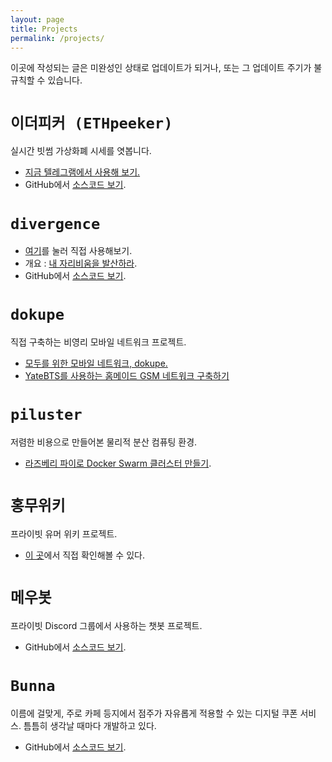```yaml
---
layout: page
title: Projects
permalink: /projects/
---
```

이곳에 작성되는 글은 미완성인 상태로 업데이트가 되거나, 또는 그 업데이트 주기가 불규칙할 수 있습니다.

`이더피커 (ETHpeeker)`
========================
실시간 빗썸 가상화폐 시세를 엿봅니다.
- [지금 텔레그램에서 사용해 보기.](https://telegram.me/ethpeeker_bot)
- GitHub에서 [소스코드 보기](https://github.com/kycfeel/ETHpeeker).

`divergence`
========================
- [여기](https://kycfeel.github.io/divergence)를 눌러 직접 사용해보기.
- 개요 : [내 자리비움을 발산하라](https://kycfeel.github.io/2017/05/24/내-자리비움을-발산하라).
- GitHub에서 [소스코드 보기](https://github.com/kycfeel/divergence).

`dokupe`
========================
직접 구축하는 비영리 모바일 네트워크 프로젝트.
- [모두를 위한 모바일 네트워크, dokupe.](https://kycfeel.github.io/2017/11/08/모두를-위한-모바일-네트워크-dokupe)
- [YateBTS를 사용하는 홈메이드 GSM 네트워크 구축하기](https://kycfeel.github.io/2017/12/02/YateBTS를-사용하는-홈메이드-GSM-네트워크-구축하기)

`piluster`
========================
저렴한 비용으로 만들어본 물리적 분산 컴퓨팅 환경.
- [라즈베리 파이로 Docker Swarm 클러스터 만들기](_posts/2017-08-24-라즈베리-파이로-Docker-Swarm-클러스터-만들기.md).

`홍무위키`
========================
프라이빗 유머 위키 프로젝트.
- [이 곳](https://hongmu.wiki)에서 직접 확인해볼 수 있다.

`메우봇`
========================
프라이빗 Discord 그룹에서 사용하는 챗봇 프로젝트.
- GitHub에서 [소스코드 보기](https://github.com/kycfeel/meumeu-bot).

`Bunna`
========================
이름에 걸맞게, 주로 카페 등지에서 점주가 자유롭게 적용할 수 있는 디지털 쿠폰 서비스. 틈틈히 생각날 때마다 개발하고 있다.
- GitHub에서 [소스코드 보기](https://github.com/kycfeel/bunna).
